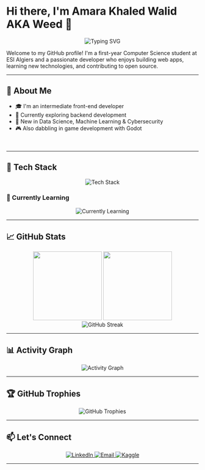 # Hi there, I'm Amara Khaled Walid AKA Weed 👋

<div align="center">
  <img src="https://readme-typing-svg.herokuapp.com?font=Fira+Code&size=24&duration=3000&pause=1000&color=58A6FF&center=true&vCenter=true&width=435&lines=Welcome+to+my+GitHub!;Computer+Science+Student;Full+Stack+Developer;Always+Learning+%F0%9F%9A%80" alt="Typing SVG" />
</div>

Welcome to my GitHub profile! I'm a first-year Computer Science student at ESI Algiers and a passionate developer who enjoys building web apps, learning new technologies, and contributing to open source.

---

## 🚀 About Me

- 🎓 I'm an intermediate front-end developer  
- 🌱 Currently exploring backend development  
- 🧠 New in Data Science, Machine Learning & Cybersecurity  
- 🎮 Also dabbling in game development with Godot  

<br clear="both">

---

## 🧰 Tech Stack

<div align="center">
  <img src="https://skillicons.dev/icons?i=html,css,tailwind,js,ts,react,nextjs,nodejs,python,c,cpp,godot,vercel&theme=dark" alt="Tech Stack" />
</div>

### 🌱 Currently Learning

<div align="center">
  <img src="https://skillicons.dev/icons?i=express,mongodb,mysql&theme=dark" alt="Currently Learning" />
</div>

---

## 📈 GitHub Stats

<div align="center">
  <img height="180em" src="https://github-readme-stats.vercel.app/api?username=AMARA-Khaled&show_icons=true&theme=dark&include_all_commits=true&count_private=true&bg_color=0d1117&border_color=30363d&text_color=c9d1d9&title_color=58a6ff&icon_color=8b949e"/>
  <img height="180em" src="https://github-readme-stats.vercel.app/api/top-langs/?username=AMARA-Khaled&layout=compact&langs_count=7&theme=dark&bg_color=0d1117&border_color=30363d&text_color=c9d1d9&title_color=58a6ff"/>
</div>

<div align="center">
  <img src="https://github-readme-streak-stats.herokuapp.com/?user=AMARA-Khaled&theme=dark&background=0d1117&border=30363d&stroke=58a6ff&ring=58a6ff&fire=58a6ff&currStreakLabel=c9d1d9" alt="GitHub Streak" />
</div>

---

## 📊 Activity Graph

<div align="center">
  <img src="https://github-readme-activity-graph.vercel.app/graph?username=AMARA-Khaled&bg_color=0d1117&color=58a6ff&line=58a6ff&point=c9d1d9&area=true&hide_border=true" alt="Activity Graph" />
</div>

---

## 🏆 GitHub Trophies

<div align="center">
  <img src="https://github-profile-trophy.vercel.app/?username=AMARA-Khaled&theme=darkhub&no-frame=true&margin-w=15" alt="GitHub Trophies" />
</div>

---

## 📫 Let's Connect

<div align="center">
  <a href="https://www.linkedin.com/in/amara-khaled-walid-782b9833b/">
    <img src="https://skillicons.dev/icons?i=linkedin" alt="LinkedIn" />
  </a>
  <a href="mailto:ok_amara@esi.dz">
    <img src="https://skillicons.dev/icons?i=gmail" alt="Email" />
  </a>
  <a href="https://www.kaggle.com/amarakhaledwalid">
    <img src="https://skillicons.dev/icons?i=kaggle" alt="Kaggle" />
  </a>
</div>

---


